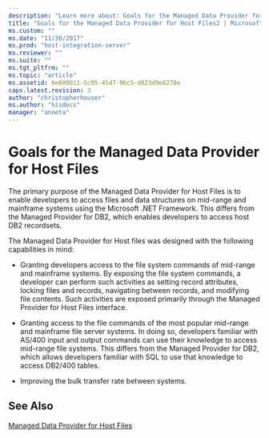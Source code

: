 ```yaml
---
description: "Learn more about: Goals for the Managed Data Provider for Host Files"
title: "Goals for the Managed Data Provider for Host Files2 | Microsoft Docs"
ms.custom: ""
ms.date: "11/30/2017"
ms.prod: "host-integration-server"
ms.reviewer: ""
ms.suite: ""
ms.tgt_pltfrm: ""
ms.topic: "article"
ms.assetid: 6e609011-5c95-4547-9bc5-d623d9e8278e
caps.latest.revision: 3
author: "christopherhouser"
ms.author: "hisdocs"
manager: "anneta"
---
```

# Goals for the Managed Data Provider for Host Files
The primary purpose of the Managed Data Provider for Host Files is to enable developers to access files and data structures on mid-range and mainframe systems using the Microsoft .NET Framework. This differs from the Managed Provider for DB2, which enables developers to access host DB2 recordsets.  
  
 The Managed Data Provider for Host files was designed with the following capabilities in mind:  
  
-   Granting developers access to the file system commands of mid-range and mainframe systems. By exposing the file system commands, a developer can perform such activities as setting record attributes, locking files and records, navigating between records, and modifying file contents. Such activities are exposed primarily through the Managed Provider for Host Files interface.  
  
-   Granting access to the file commands of the most popular mid-range and mainframe file server systems. In doing so, developers familiar with AS/400 input and output commands can use their knowledge to access mid-range file systems. This differs from the Managed Provider for DB2, which allows developers familiar with SQL to use that knowledge to access DB2/400 tables.  
  
-   Improving the bulk transfer rate between systems.  
  
## See Also  
 [Managed Data Provider for Host Files](../core/managed-data-provider-for-host-files2.md)
